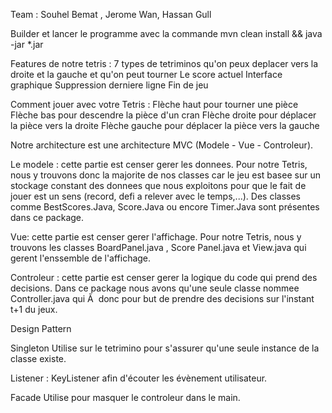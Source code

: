 Team : Souhel Bemat , Jerome Wan, Hassan Gull

Builder et lancer le programme avec la commande mvn clean install && java -jar *.jar

Features de notre tetris : 
7 types de tetriminos qu'on peux deplacer vers la droite et la gauche et qu'on peut tourner
Le score actuel
Interface graphique
Suppression derniere ligne
Fin de jeu

Comment jouer avec votre Tetris : 
Flèche haut pour tourner une pièce
Flèche bas pour descendre la pièce d'un cran
Flèche droite pour déplacer la pièce vers la droite
Flèche gauche pour déplacer la pièce vers la gauche

Notre architecture est une architecture MVC (Modele - Vue - Controleur).

Le modele : cette partie est censer gerer les donnees. Pour notre Tetris, nous y trouvons donc
la majorite de nos classes car le jeu est basee sur un stockage constant des donnees que nous exploitons pour que le fait de jouer est un sens (record, defi a relever avec le temps,...).
Des classes comme BestScores.Java, Score.Java ou encore Timer.Java sont présentes dans ce package.

Vue: cette partie est censer gerer l'affichage. Pour notre Tetris, nous y trouvons les classes BoardPanel.java , Score Panel.java et View.java qui gerent l'enssemble de l'affichage.

Controleur : cette partie est censer gerer la logique du code qui prend des decisions. Dans ce package nous avons qu'une seule classe nommee Controller.java qui Ã  donc pour but de prendre des decisions sur l'instant t+1 du jeux. 

Design Pattern 

Singleton	Utilise sur le tetrimino pour s'assurer qu'une seule instance de la classe existe.

Listener : KeyListener afin d'écouter les évènement utilisateur.

Facade	Utilise pour masquer le controleur dans le main. 


